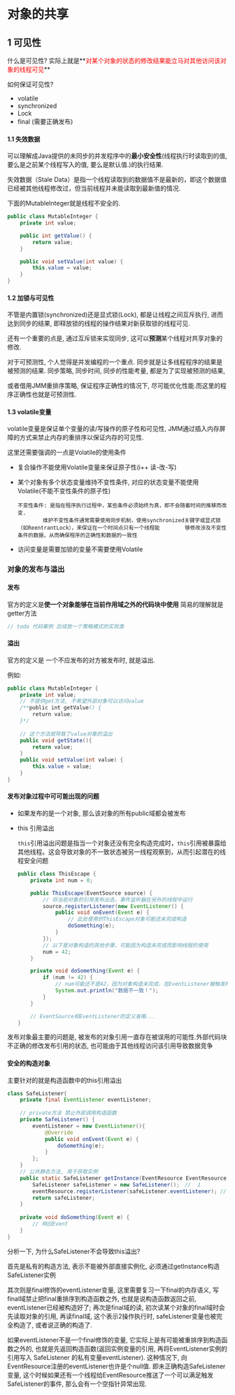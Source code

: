 # 对象的共享



## 1 可见性

什么是可见性? 实际上就是**<font color=red>对某个对象的状态的修改结果能立马对其他访问该对象的线程可见</font>**

如何保证可见性?

* volatile
* synchronized
* Lock
* final (需要正确发布)

#### 1.1 失效数据

可以理解成Java提供的未同步的并发程序中的**最小安全性**(线程执行时读取到的值, 要么是之前某个线程写入的值, 要么是默认值.)的执行结果.

失效数据（Stale Data）是指一个线程读取到的数据值不是最新的，即这个数据值已经被其他线程修改过，但当前线程并未能读取到最新值的情况.

下面的MutableInteger就是线程不安全的.

```java
public class MutableInteger {
    private int value;

    public int getValue() {
        return value;
    }

    public void setValue(int value) {
        this.value = value;
    }
}
```

#### 1.2 加锁与可见性

不管是内置锁(synchronized)还是显式锁(Lock), 都是让线程之间互斥执行, 进而达到同步的结果, 即释放锁的线程的操作结果对新获取锁的线程可见.

还有一个重要的点是, 通过互斥锁来实现同步, 这可以**预测**某个线程对共享对象的修改.

对于可预测性, 个人觉得是并发编程的一个重点. 同步就是让多线程程序的结果是被预测的结果. 同步策略, 同步时间, 同步的性能考量, 都是为了实现被预测的结果,

或者借用JMM重排序策略, 保证程序正确性的情况下, 尽可能优化性能.而这里的程序正确性也就是可预测性.

#### 1.3 volatile变量

volatile变量是保证单个变量的读/写操作的原子性和可见性, JMM通过插入内存屏障的方式来禁止内存的重排序以保证内存的可见性.

这里还需要强调的一点是Volatile的使用条件

* 复合操作不能使用Volatile变量来保证原子性(i++ 读-改-写)

* 某个对象有多个状态变量维持不变性条件, 对应的状态变量不能使用Volatile(不能不变性条件的原子性)

  ```
  不变性条件: 是指在程序执行过程中，某些条件必须始终为真，即不会随着时间的推移而改变.
  		  维护不变性条件通常需要使用同步机制，使用synchronized关键字或显式锁（如ReentrantLock），来保证在一个时间点只有一个线程能		  够修改涉及不变性条件的数据，从而确保程序的正确性和数据的一致性
  ```

* 访问变量是需要加锁的变量不需要使用Volatile

### 对象的发布与溢出

#### 发布

官方的定义是**使一个对象能够在当前作用域之外的代码块中使用** 简易的理解就是getter方法

```java
// todo 代码案例 后续放一个策略模式的实现类
```

#### 溢出

官方的定义是 一个不应发布的对方被发布时, 就是溢出.

例如:

```java
public class MutableInteger {
    private int value;
    // 不提供get方法, 不希望外部对象可以访问value
    /**public int getValue() {
        return value;
    }*/
    
    // 这个方法就导致了value对象的溢出
    public void getState(){
        return value;
    }
    public void setValue(int value) {
        this.value = value;
    }
}
```

#### 发布对象过程中可可能出现的问题

* 如果发布的是一个对象, 那么该对象的所有public域都会被发布

* this 引用溢出

  `this`引用溢出问题是指当一个对象还没有完全构造完成时，`this`引用被暴露给其他线程。这会导致对象的不一致状态被另一线程观察到，从而引起潜在的线程安全问题
  
  ```java
  public class ThisEscape {
      private int num = 0;
  
      public ThisEscape(EventSource source) {
          // 将当前对象的引用发布出去，事件监听器在另外的线程中运行
          source.registerListener(new EventListener() {
              public void onEvent(Event e) {
                  // 此处使用的ThisEscape对象可能还未完成构造
                  doSomething(e);
              }
          });
          // 以下是对象构造的其他步骤，可能因为构造未完成而影响线程的使用
          num = 42;
      }
  
      private void doSomething(Event e) {
          if (num != 42) {
              // num可能还不是42，因为对象构造未完成，在EventListener被触发时
              System.out.println("数据不一致！");
          }
      }
  
      // EventSource和EventListener的定义省略...
  }
  ```

发布对象最主要的问题是, 被发布的对象引用一直存在被误用的可能性.外部代码块不正确的修改发布引用的状态, 也可能由于其他线程访问该引用导致数据竞争

#### 安全的构造对象

主要针对的就是构造函数中的this引用溢出

```java
class SafeListener{
    private final EventListener eventListener;
    
    // private方法 禁止外部调用构造函数
    private SafeListener() {
        eventListener = new EventListener(){
            @Override
            public void onEvent(Event e) {
                doSomething(e);
            }
        };
    }
    // 公共静态方法, 用于获取实例
    public static SafeListener getInstance(EventResource EventResource){
        SafeListener safeListener = new SafeListener();　//　１
        eventResource.registerListener(safeListener.eventListener); // 2
        return safeListener;
    }
    
    private void doSomething(Event e) {
        // 响应Event
    }
}
```

分析一下, 为什么SafeListener不会导致this溢出?

首先是私有的构造方法, 表示不能被外部直接实例化, 必须通过getInstance构造SafeListener实例

其次则是final修饰的eventListener变量, 这里需要复习一下final的内存语义, 写final域禁止把final重排序到构造函数之外, 也就是说构造函数返回之前, eventListener已经被构造好了; 再次是final域的读, 初次读某个对象的final域时会先读取对象的引用, 再读final域, 这个表示2操作执行时, safeListener变量也被完全构造了, 或者说正确的构造了.

如果eventListener不是一个final修饰的变量, 它实际上是有可能被重排序到构造函数之外的, 也就是先返回构造函数(返回实例变量的引用, 再将EventListener实例的引用写入 SafeListener 的私有变量eventListener). 这种情况下, 向EventResource注册的eventListener也许是个null值. 即未正确构造SafeListener变量, 这个时候如果还有一个线程给EventResource推送了一个可以满足触发SafeListener的事件, 那么会有一个空指针异常出现.



